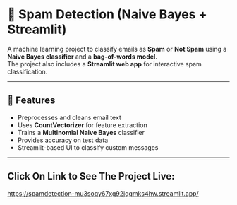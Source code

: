 # 📧 Spam Detection (Naive Bayes + Streamlit)

A machine learning project to classify emails as **Spam** or **Not Spam** using a **Naive Bayes classifier** and a **bag-of-words model**.  
The project also includes a **Streamlit web app** for interactive spam classification.

---

## 🚀 Features
- Preprocesses and cleans email text
- Uses **CountVectorizer** for feature extraction
- Trains a **Multinomial Naive Bayes** classifier
- Provides accuracy on test data
- Streamlit-based UI to classify custom messages

---
## Click On Link to See The Project Live:
   https://spamdetection-mu3soqy67xg92jqqmks4hw.streamlit.app/
